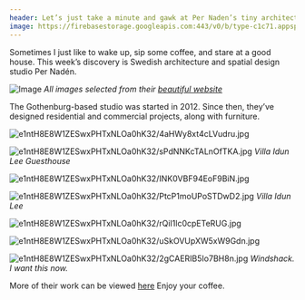 ```yaml
---
header: Let’s just take a minute and gawk at Per Naden’s tiny architecture
image: https://firebasestorage.googleapis.com:443/v0/b/type-c1c71.appspot.com/o/e1ntH8E8W1ZESwxPHTxNLOa0hK32%2F3cnLh6FSvh5mmbRz.jpg?alt=media&token=e4f1ad44-cab3-4c3b-b1a9-6925bbfbb488
---
```


Sometimes I just like to wake up, sip some coffee, and stare at a good house. This week’s discovery is Swedish architecture and spatial design studio Per Nadén. 

![Image]({{page:image}})
*All images selected from their [beautiful website](http://pernaden.se)*

The Gothenburg-based studio was started in 2012. Since then, they’ve designed residential and commercial projects, along with furniture. 

![e1ntH8E8W1ZESwxPHTxNLOa0hK32/4aHWy8xt4cLVudru.jpg](https://firebasestorage.googleapis.com:443/v0/b/type-c1c71.appspot.com/o/e1ntH8E8W1ZESwxPHTxNLOa0hK32%2F4aHWy8xt4cLVudru.jpg?alt=media&token=d1b1d255-2e6e-4d29-aeff-4b199e9be263)

![e1ntH8E8W1ZESwxPHTxNLOa0hK32/sPdNNKcTALnOfTKA.jpg](https://firebasestorage.googleapis.com:443/v0/b/type-c1c71.appspot.com/o/e1ntH8E8W1ZESwxPHTxNLOa0hK32%2FsPdNNKcTALnOfTKA.jpg?alt=media&token=a9429647-5ab4-42b6-a836-e8fa21b60fb1)
*Villa Idun Lee Guesthouse*

![e1ntH8E8W1ZESwxPHTxNLOa0hK32/INK0VBF94EoF9BiN.jpg](https://firebasestorage.googleapis.com:443/v0/b/type-c1c71.appspot.com/o/e1ntH8E8W1ZESwxPHTxNLOa0hK32%2FINK0VBF94EoF9BiN.jpg?alt=media&token=17185635-afee-4fa7-be23-60fd7a4b7c04)

![e1ntH8E8W1ZESwxPHTxNLOa0hK32/PtcP1moUPoSTDwD2.jpg](https://firebasestorage.googleapis.com:443/v0/b/type-c1c71.appspot.com/o/e1ntH8E8W1ZESwxPHTxNLOa0hK32%2FPtcP1moUPoSTDwD2.jpg?alt=media&token=fcfce2d6-b76a-4bfc-9b05-0c9e188d21e5)
*Villa Idun Lee*

![e1ntH8E8W1ZESwxPHTxNLOa0hK32/rQiI1lc0cpETeRUG.jpg](https://firebasestorage.googleapis.com:443/v0/b/type-c1c71.appspot.com/o/e1ntH8E8W1ZESwxPHTxNLOa0hK32%2FrQiI1lc0cpETeRUG.jpg?alt=media&token=847a7ca5-31c0-4fd9-b366-ba7834fb3885)

![e1ntH8E8W1ZESwxPHTxNLOa0hK32/uSkOVUpXW5xW9Gdn.jpg](https://firebasestorage.googleapis.com:443/v0/b/type-c1c71.appspot.com/o/e1ntH8E8W1ZESwxPHTxNLOa0hK32%2FuSkOVUpXW5xW9Gdn.jpg?alt=media&token=3243e374-dc79-4050-9f4b-d8e5812f0380)

![e1ntH8E8W1ZESwxPHTxNLOa0hK32/2gCAERIB5Io7BH8n.jpg](https://firebasestorage.googleapis.com:443/v0/b/type-c1c71.appspot.com/o/e1ntH8E8W1ZESwxPHTxNLOa0hK32%2F2gCAERIB5Io7BH8n.jpg?alt=media&token=c256add4-b45c-4f26-9bcd-7a1e9eb12cea)
*Windshack. I want this now.*

More of their work can be viewed [here](http://pernaden.se)
Enjoy your coffee.








